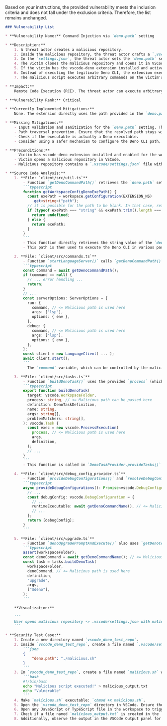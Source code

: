 Based on your instructions, the provided vulnerability meets the inclusion criteria and does not fall under the exclusion criteria. Therefore, the list remains unchanged.

```markdown
### Vulnerability List

* **Vulnerability Name:** Command Injection via `deno.path` setting

* **Description:**
    1. A threat actor creates a malicious repository.
    2. Inside the malicious repository, the threat actor crafts a `.vscode/settings.json` file.
    3. In the `settings.json`, the threat actor sets the `deno.path` setting to a malicious executable path. For example: `"deno.path": "/path/to/malicious.sh"`. This path could point to a script within the malicious repository itself (e.g., `./malicious.sh`) or an absolute path if the attacker knows a predictable location on the victim's system.
    4. The victim clones the malicious repository and opens it in VSCode.
    5. If the victim has the vscode-deno extension installed and activated for the workspace, the extension attempts to execute the Deno CLI using the path specified in `deno.path`.
    6. Instead of executing the legitimate Deno CLI, the extension executes the malicious script provided by the attacker.
    7. The malicious script executes arbitrary commands on the victim's machine with the privileges of the VSCode process.

* **Impact:**
    Remote Code Execution (RCE). The threat actor can execute arbitrary commands on the victim's machine, potentially leading to data theft, malware installation, or full system compromise.

* **Vulnerability Rank:** Critical

* **Currently Implemented Mitigations:**
    None. The extension directly uses the path provided in the `deno.path` setting without any validation or sanitization.

* **Missing Mitigations:**
    - Input validation and sanitization for the `deno.path` setting. The extension should verify that the path is reasonable and does not contain malicious characters or patterns.
    - Path traversal prevention. Ensure that the resolved path stays within expected boundaries and does not allow escaping to arbitrary file system locations.
    - Check if the executable is actually a Deno executable.
    - Consider using a safer mechanism to configure the Deno CLI path, or restrict the setting to only accept paths to known safe locations.

* **Preconditions:**
    - Victim has vscode-deno extension installed and enabled for the workspace.
    - Victim opens a malicious repository in VSCode.
    - Malicious repository contains a `.vscode/settings.json` file with a malicious `deno.path` setting.

* **Source Code Analysis:**
    1. **File: `client/src/util.ts`**
        - Function `getDenoCommandPath()` retrieves the `deno.path` setting from VSCode configuration:
        ```typescript
        function getWorkspaceConfigDenoExePath() {
          const exePath = workspace.getConfiguration(EXTENSION_NS)
            .get<string>("path");
          // it is possible for the path to be blank. In that case, return undefined
          if (typeof exePath === "string" && exePath.trim().length === 0) {
            return undefined;
          } else {
            return exePath;
          }
        }
        ```
        - This function directly retrieves the string value of the `deno.path` setting without any validation.
        - This path is then used to execute the Deno CLI in various parts of the extension.

    2. **File: `client/src/commands.ts`**
        - Function `startLanguageServer()` calls `getDenoCommandPath()` to get the Deno executable path:
        ```typescript
        const command = await getDenoCommandPath();
        if (command == null) {
          // ... error handling ...
          return;
        }
        // ...
        const serverOptions: ServerOptions = {
          run: {
            command, // <= Malicious path is used here
            args: ["lsp"],
            options: { env },
          },
          debug: {
            command, // <= Malicious path is used here
            args: ["lsp"],
            options: { env },
          },
        };
        const client = new LanguageClient( ... );
        await client.start();
        ```
        - The `command` variable, which can be controlled by the malicious `deno.path` setting, is directly used as the `command` in `ServerOptions`, leading to command execution.

    3. **File: `client/src/tasks.ts`**
        - Function `buildDenoTask()` uses the provided `process` (which is the Deno command path) to create a `ProcessExecution`:
        ```typescript
        export function buildDenoTask(
          target: vscode.WorkspaceFolder,
          process: string, // <= Malicious path can be passed here
          definition: DenoTaskDefinition,
          name: string,
          args: string[],
          problemMatchers: string[],
        ): vscode.Task {
          const exec = new vscode.ProcessExecution(
            process, // <= Malicious path is used here
            args,
            definition,
          );
          // ...
        }
        ```
        - This function is called in `DenoTaskProvider.provideTasks()` and `DenoTaskProvider.resolveTask()` with `process` obtained from `getDenoCommandName()`.

    4. **File: `client/src/debug_config_provider.ts`**
        - Function `provideDebugConfigurations()` and `resolveDebugConfiguration()` use `getDenoCommandName()` to get the Deno executable path and use it in debug configurations:
        ```typescript
        async provideDebugConfigurations(): Promise<vscode.DebugConfiguration[]> {
          // ...
          const debugConfig: vscode.DebugConfiguration = {
            // ...
            runtimeExecutable: await getDenoCommandName(), // <= Malicious path is used here
            // ...
          };
          return [debugConfig];
        }
        ```

    5. **File: `client/src/upgrade.ts`**
        - Function `denoUpgradePromptAndExecute()` also uses `getDenoCommandName()` and `buildDenoTask()`:
        ```typescript
        assert(workspaceFolder);
        const denoCommand = await getDenoCommandName(); // <= Malicious path is used here
        const task = tasks.buildDenoTask(
          workspaceFolder,
          denoCommand, // <= Malicious path is used here
          definition,
          "upgrade",
          args,
          ["$deno"],
        );
        ```

    **Visualization:**

    ```
    User opens malicious repository -> .vscode/settings.json with malicious deno.path -> VSCode Deno extension reads deno.path -> extension calls getDenoCommandPath() -> returns malicious path -> malicious path used in ProcessExecution/LanguageClient -> Command Injection -> RCE
    ```

* **Security Test Case:**
    1. Create a new directory named `vscode_deno_test_repo`.
    2. Inside `vscode_deno_test_repo`, create a file named `.vscode/settings.json` with the following content:
        ```json
        {
            "deno.path": "./malicious.sh"
        }
        ```
    3. In `vscode_deno_test_repo`, create a file named `malicious.sh` with the following content:
        ```bash
        #!/bin/bash
        echo "Malicious script executed!" > malicious_output.txt
        echo "Vulnerable"
        ```
    4. Make `malicious.sh` executable: `chmod +x malicious.sh`.
    5. Open the `vscode_deno_test_repo` directory in VSCode. Ensure the vscode-deno extension is enabled for this workspace (you might need to run "Deno: Enable" command if not enabled by default).
    6. Open any JavaScript or TypeScript file in the workspace to trigger the extension's language server startup or execute any Deno command via the extension (e.g., "Deno: Cache").
    7. Check if a file named `malicious_output.txt` is created in the `vscode_deno_test_repo` directory. If the file exists and contains "Malicious script executed!", it confirms that the malicious script was executed due to the `deno.path` setting.
    8. Additionally, observe the output in the VSCode Output panel for "Deno Language Server". If "Vulnerable" is printed there, it further confirms the execution of the malicious script.
